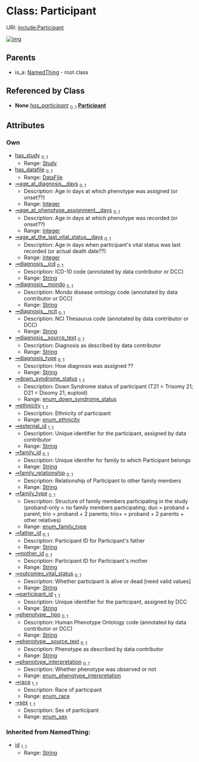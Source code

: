 
# Class: Participant




URI: [include:Participant](https://w3id.org/include/Participant)


[![img](https://yuml.me/diagram/nofunky;dir:TB/class/[Study],[DataFile]<has_datafile%200..1-%20[Participant&#124;age_at_diagnosis__days:integer%20%3F;age_at_phenotype_assignment__days:integer%20%3F;age_at_the_last_vital_status__days:integer%20%3F;diagnosis__icd:string%20%3F;diagnosis__mondo:string%20%3F;diagnosis__ncit:string%20%3F;diagnosis__source_text:string%20%3F;diagnosis_type:string%20%3F;down_syndrome_status:enum_down_syndrome_status;ethnicity:enum_ethnicity;external_id:string;family_id:string%20%3F;family_relationship:string%20%3F;family_type:enum_family_type%20%3F;father_id:string%20%3F;mother_id:string%20%3F;outcomes_vital_status:string%20%3F;participant_id:string;phenotype__hpo:string%20%3F;phenotype__source_text:string%20%3F;phenotype_interpretation:enum_phenotype_interpretation%20%3F;race:enum_race;sex:enum_sex;id(i):string],[Study]<has_study%200..1-%20[Participant],[Biospecimen]-%20has_participant%200..1>[Participant],[DataFile]-%20has_participant%200..1>[Participant],[NamedThing]^-[Participant],[NamedThing],[DataFile],[Biospecimen])](https://yuml.me/diagram/nofunky;dir:TB/class/[Study],[DataFile]<has_datafile%200..1-%20[Participant&#124;age_at_diagnosis__days:integer%20%3F;age_at_phenotype_assignment__days:integer%20%3F;age_at_the_last_vital_status__days:integer%20%3F;diagnosis__icd:string%20%3F;diagnosis__mondo:string%20%3F;diagnosis__ncit:string%20%3F;diagnosis__source_text:string%20%3F;diagnosis_type:string%20%3F;down_syndrome_status:enum_down_syndrome_status;ethnicity:enum_ethnicity;external_id:string;family_id:string%20%3F;family_relationship:string%20%3F;family_type:enum_family_type%20%3F;father_id:string%20%3F;mother_id:string%20%3F;outcomes_vital_status:string%20%3F;participant_id:string;phenotype__hpo:string%20%3F;phenotype__source_text:string%20%3F;phenotype_interpretation:enum_phenotype_interpretation%20%3F;race:enum_race;sex:enum_sex;id(i):string],[Study]<has_study%200..1-%20[Participant],[Biospecimen]-%20has_participant%200..1>[Participant],[DataFile]-%20has_participant%200..1>[Participant],[NamedThing]^-[Participant],[NamedThing],[DataFile],[Biospecimen])

## Parents

 *  is_a: [NamedThing](NamedThing.md) - root class

## Referenced by Class

 *  **None** *[has_participant](has_participant.md)*  <sub>0..1</sub>  **[Participant](Participant.md)**

## Attributes


### Own

 * [has_study](has_study.md)  <sub>0..1</sub>
     * Range: [Study](Study.md)
 * [has_datafile](has_datafile.md)  <sub>0..1</sub>
     * Range: [DataFile](DataFile.md)
 * [➞age_at_diagnosis__days](participant__age_at_diagnosis__days.md)  <sub>0..1</sub>
     * Description: Age in days at which phenotype was assigned (or onset??)
     * Range: [Integer](types/Integer.md)
 * [➞age_at_phenotype_assignment__days](participant__age_at_phenotype_assignment__days.md)  <sub>0..1</sub>
     * Description: Age in days at which phenotype was recorded (or onset??)
     * Range: [Integer](types/Integer.md)
 * [➞age_at_the_last_vital_status__days](participant__age_at_the_last_vital_status__days.md)  <sub>0..1</sub>
     * Description: Age in days when participant's vital status was last recorded (or actual death date??)
     * Range: [Integer](types/Integer.md)
 * [➞diagnosis__icd](participant__diagnosis__icd.md)  <sub>0..1</sub>
     * Description: ICD-10 code (annotated by data contributor or DCC)
     * Range: [String](types/String.md)
 * [➞diagnosis__mondo](participant__diagnosis__mondo.md)  <sub>0..1</sub>
     * Description: Mondo disease ontology code (annotated by data contributor or DCC)
     * Range: [String](types/String.md)
 * [➞diagnosis__ncit](participant__diagnosis__ncit.md)  <sub>0..1</sub>
     * Description: NCI Thesaurus code (annotated by data contributor or DCC)
     * Range: [String](types/String.md)
 * [➞diagnosis__source_text](participant__diagnosis__source_text.md)  <sub>0..1</sub>
     * Description: Diagnosis as described by data contributor
     * Range: [String](types/String.md)
 * [➞diagnosis_type](participant__diagnosis_type.md)  <sub>0..1</sub>
     * Description: How diagnosis was assigned ??
     * Range: [String](types/String.md)
 * [➞down_syndrome_status](participant__down_syndrome_status.md)  <sub>1..1</sub>
     * Description: Down Syndrome status of participant (T21 = Trisomy 21; D21 = Disomy 21, euploid)
     * Range: [enum_down_syndrome_status](enum_down_syndrome_status.md)
 * [➞ethnicity](participant__ethnicity.md)  <sub>1..1</sub>
     * Description: Ethnicity of participant
     * Range: [enum_ethnicity](enum_ethnicity.md)
 * [➞external_id](participant__external_id.md)  <sub>1..1</sub>
     * Description: Unique identifier for the participant, assigned by data contributor
     * Range: [String](types/String.md)
 * [➞family_id](participant__family_id.md)  <sub>0..1</sub>
     * Description: Unique identifer for family to which Participant belongs
     * Range: [String](types/String.md)
 * [➞family_relationship](participant__family_relationship.md)  <sub>0..1</sub>
     * Description: Relationship of Participant to other family members
     * Range: [String](types/String.md)
 * [➞family_type](participant__family_type.md)  <sub>0..1</sub>
     * Description: Structure of family members participating in the study (proband-only = no family members participating; duo = proband + parent; trio = proband + 2 parents; trio+ = proband + 2 parents + other relatives) 
     * Range: [enum_family_type](enum_family_type.md)
 * [➞father_id](participant__father_id.md)  <sub>0..1</sub>
     * Description: Participant ID for Participant's father
     * Range: [String](types/String.md)
 * [➞mother_id](participant__mother_id.md)  <sub>0..1</sub>
     * Description: Participant ID for Participant's mother
     * Range: [String](types/String.md)
 * [➞outcomes_vital_status](participant__outcomes_vital_status.md)  <sub>0..1</sub>
     * Description: Whether participant is alive or dead [need valid values]
     * Range: [String](types/String.md)
 * [➞participant_id](participant__participant_id.md)  <sub>1..1</sub>
     * Description: Unique identifier for the participant, assigned by DCC
     * Range: [String](types/String.md)
 * [➞phenotype__hpo](participant__phenotype__hpo.md)  <sub>0..1</sub>
     * Description: Human Phenotype Ontology code (annotated by data contributor or DCC)
     * Range: [String](types/String.md)
 * [➞phenotype__source_text](participant__phenotype__source_text.md)  <sub>0..1</sub>
     * Description: Phenotype as described by data contributor
     * Range: [String](types/String.md)
 * [➞phenotype_interpretation](participant__phenotype_interpretation.md)  <sub>0..1</sub>
     * Description: Whether phenotype was observed or not
     * Range: [enum_phenotype_interpretation](enum_phenotype_interpretation.md)
 * [➞race](participant__race.md)  <sub>1..1</sub>
     * Description: Race of participant
     * Range: [enum_race](enum_race.md)
 * [➞sex](participant__sex.md)  <sub>1..1</sub>
     * Description: Sex of participant
     * Range: [enum_sex](enum_sex.md)

### Inherited from NamedThing:

 * [id](id.md)  <sub>1..1</sub>
     * Range: [String](types/String.md)
